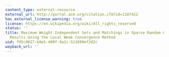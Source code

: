 ```yaml
---
content_type: external-resource
external_url: http://portal.acm.org/citation.cfm?id=1107412
has_external_license_warning: true
license: https://en.wikipedia.org/wiki/All_rights_reserved
status: ''
title: Maximum Weight Independent Sets and Matchings in Sparse Random Graphs. Exact
  Results Using the Local Weak Convergence Method
uid: f95c0627-b9e5-409f-9a2c-511699ef2d2c
wayback_url: ''
---
```

